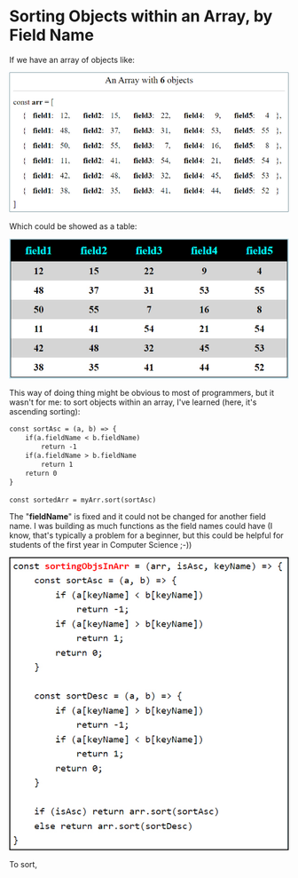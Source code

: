 # Sorting Objects within an Array, by Field Name

If we have an array of objects like:

![](./pics/array_of_objs.jpg)

Which could be showed as a table:

![](./pics/arr_not_sorting.jpg)

This way of doing thing might be obvious to most of programmers, but it wasn't for me: to sort objects within an array, I've learned (here, it's ascending sorting):

    const sortAsc = (a, b) => {
		if(a.fieldName < b.fieldName)
			return -1
		if(a.fieldName > b.fieldName
			return 1
		return 0
	}

	const sortedArr = myArr.sort(sortAsc)

The "**fieldName**" is fixed and it could not be changed for another field name. I was building as much functions as the field names could have (I know, that's typically a problem for a beginner, but this could be helpful for students of the first year in Computer Science ;-))

![](./pics/code.jpg)

To sort, 